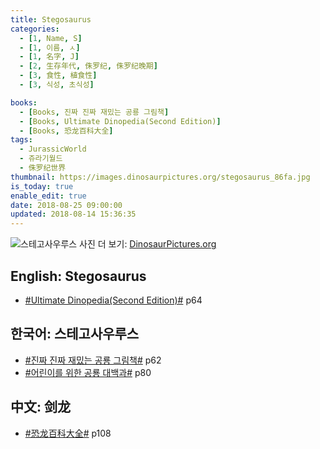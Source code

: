 ```yaml
---
title: Stegosaurus
categories:
  - [1, Name, S]
  - [1, 이름, ㅅ]
  - [1, 名字, J]
  - [2, 生存年代, 侏罗纪, 侏罗纪晚期]
  - [3, 食性, 植食性]
  - [3, 식성, 초식성]

books:
  - [Books, 진짜 진짜 재밌는 공룡 그림책]
  - [Books, Ultimate Dinopedia(Second Edition)]
  - [Books, 恐龙百科大全]
tags:
  - JurassicWorld
  - 쥬라기월드
  - 侏罗纪世界
thumbnail: https://images.dinosaurpictures.org/stegosaurus_86fa.jpg
is_today: true
enable_edit: true
date: 2018-08-25 09:00:00
updated: 2018-08-14 15:36:35
---
```


![스테고사우루스](https://images.dinosaurpictures.org/stegosaurus_86fa.jpg)
사진 더 보기: [DinosaurPictures.org](https://dinosaurpictures.org/Stegosaurus-pictures)

## English: Stegosaurus

- [#Ultimate Dinopedia(Second Edition)#](/books/p/86d06d1161eb1684c26079a0348b5931/) p64

## 한국어: 스테고사우루스

- [#진짜 진짜 재밌는 공룡 그림책#](/books/p/3289261dc4d846b8a02798617a63ad75/) p62
- [#어린이를 위한 공룡 대백과#](/books/p/f60f989c24559d39cb141e73aa0754c0/) p80

## 中文: 剑龙

- [#恐龙百科大全#](/books/p/6cd4e752e2119c63c607be6bb97d17aa/) p108
